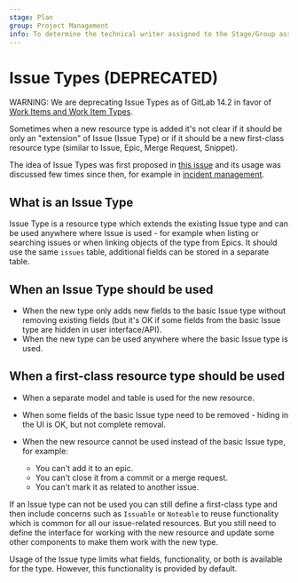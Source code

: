 ```yaml
---
stage: Plan
group: Project Management
info: To determine the technical writer assigned to the Stage/Group associated with this page, see https://about.gitlab.com/handbook/engineering/ux/technical-writing/#assignments
---
```


# Issue Types (DEPRECATED)

WARNING:
We are deprecating Issue Types as of GitLab 14.2 in favor of [Work Items and Work Item Types](work_items.md).

Sometimes when a new resource type is added it's not clear if it should be only an
"extension" of Issue (Issue Type) or if it should be a new first-class resource type
(similar to Issue, Epic, Merge Request, Snippet).

The idea of Issue Types was first proposed in [this
issue](https://gitlab.com/gitlab-org/gitlab/-/issues/8767) and its usage was
discussed few times since then, for example in [incident
management](https://gitlab.com/gitlab-org/gitlab-foss/-/issues/55532).

## What is an Issue Type

Issue Type is a resource type which extends the existing Issue type and can be
used anywhere where Issue is used - for example when listing or searching
issues or when linking objects of the type from Epics. It should use the same
`issues` table, additional fields can be stored in a separate table.

## When an Issue Type should be used

- When the new type only adds new fields to the basic Issue type without
  removing existing fields (but it's OK if some fields from the basic Issue
  type are hidden in user interface/API).
- When the new type can be used anywhere where the basic Issue type is used.

## When a first-class resource type should be used

- When a separate model and table is used for the new resource.
- When some fields of the basic Issue type need to be removed - hiding in the UI
  is OK, but not complete removal.
- When the new resource cannot be used instead of the basic Issue type,
  for example:

  - You can't add it to an epic.
  - You can't close it from a commit or a merge request.
  - You can't mark it as related to another issue.

If an Issue type can not be used you can still define a first-class type and
then include concerns such as `Issuable` or `Noteable` to reuse functionality
which is common for all our issue-related resources. But you still need to
define the interface for working with the new resource and update some other
components to make them work with the new type.

Usage of the Issue type limits what fields, functionality, or both is available
for the type. However, this functionality is provided by default.
